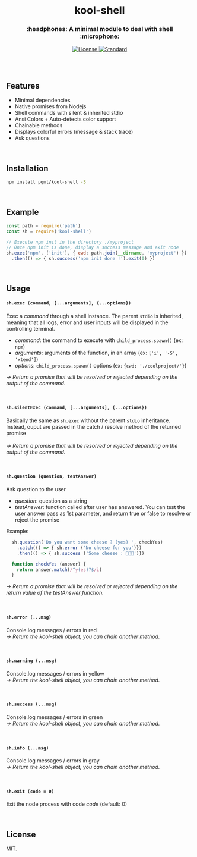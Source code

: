 <h1 align="center">kool-shell</h1>
<h3 align="center">:headphones: A minimal module to deal with shell :microphone:</h3>

<div align="center">
  <!-- License -->
  <a href="https://raw.githubusercontent.com/pqml/kool-shell/master/LICENSE">
    <img src="https://img.shields.io/badge/license-MIT-blue.svg?style=flat-square" alt="License" />
  </a>
  <!-- Standard -->
  <a href="http://standardjs.com/">
    <img src="https://img.shields.io/badge/code%20style-standard-brightgreen.svg?style=flat-square" alt="Standard" />
  </a>
</div>

<br><br>

## Features

- Minimal dependencies
- Native promises from Nodejs
- Shell commands with silent & inherited stdio
- Ansi Colors + Auto-detects color support
- Chainable methods
- Displays colorful errors (message & stack trace)
- Ask questions

<br>

## Installation

```sh
npm install pqml/kool-shell -S
```


<br>

## Example
```javascript
const path = require('path')
const sh = require('kool-shell')

// Execute npm init in the directory ./myproject
// Once npm init is done, display a success message and exit node
sh.exec('npm', ['init'], { cwd: path.join(__dirname, 'myproject') })
  .then(() => { sh.success('npm init done !').exit(0) })

```

<br>

## Usage

#### `sh.exec (command, [...arguments], {...options})`

Exec a _command_ through a shell instance. The parent `stdio` is inherited, meaning that all logs, error and user inputs will be displayed in the controlling terminal.

* _command_: the command to execute with `child_process.spawn()` (ex: `npm`)
* _arguments_: arguments of the function, in an array (ex: `['i', '-S', 'xtend']`)
* _options_: `child_process.spawn()` options (ex: `{cwd: './coolproject/'}`)

_→  Return a promise that will be resolved or rejected depending on the output of the command._

<br>

#### `sh.silentExec (command, [...arguments], {...options})`

Basically the same as `sh.exec` without the parent `stdio` inheritance.
<br>
Instead, ouput are passed in the catch / resolve method of the returned promise
<br><br>
_→  Return a promise that will be resolved or rejected depending on the output of the command._

<br>

#### `sh.question (question, testAnswer)`

Ask question to the user
<br>
* _question_: question as a string
* _testAnswer_: function called after user has answered. You can test the user answer pass as 1st parameter, and return true or false to resolve or reject the promise

Example:
```js
  sh.question('Do you want some cheese ? (yes) ', checkYes)
    .catch(() => { sh.error ('No cheese for you')})
    .then(() => { sh.success ('Some cheese : 🧀🧀🧀')})

  function checkYes (answer) {
    return answer.match(/^y(es)?$/i)
  }
```

_→  Return a promise that will be resolved or rejected depending on the return value of the testAnswer function._

<br>

#### `sh.error (...msg)`

Console.log messages / errors in red
<br>
_→  Return the kool-shell object, you can chain another method._

<br>

#### `sh.warning (...msg)`

Console.log messages / errors in yellow
<br>
_→  Return the kool-shell object, you can chain another method._

<br>

#### `sh.success (...msg)`

Console.log messages / errors in green
<br>
_→  Return the kool-shell object, you can chain another method._

<br>

#### `sh.info (...msg)`

Console.log messages / errors in gray
<br>
_→  Return the kool-shell object, you can chain another method._

<br>

#### `sh.exit (code = 0)`

Exit the node process with code _code_ (default: 0)

<br>

## License
MIT.
